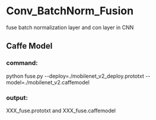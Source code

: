 # Conv_BatchNorm_Fusion
fuse batch normalization layer and con layer in CNN

## Caffe Model
### command:  
python fuse.py --deploy=./mobilenet_v2_deploy.prototxt --model=./mobilenet_v2.caffemodel
### output:
XXX_fuse.prototxt and XXX_fuse.caffemodel

